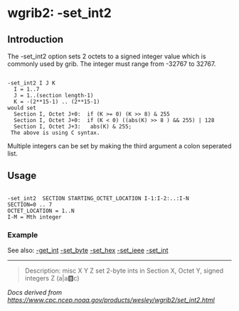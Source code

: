 # wgrib2: -set_int2

## Introduction

The -set_int2 option sets 2 octets to a
signed integer value which is commonly used by grib.
The integer must range from -32767 to 32767.

```

-set_int2 I J K
  I = 1..7
  J = 1..(section length-1)
  K = -(2**15-1) .. (2**15-1)
would set
  Section I, Octet J+0:  if (K >= 0) (K >> 8) & 255
  Section I, Octet J+0:  if (K < 0) ((abs(K) >> 8 ) && 255) | 128
  Section I, Octet J+3:   abs(K) & 255;
 The above is using C syntax.

```

Multiple integers can be set by making the third argument a colon seperated list.

## Usage

```

-set_int2  SECTION STARTING_OCTET_LOCATION I-1:I-2:..:I-N
SECTION=0 .. 7
OCTET_LOCATION = 1..N
I-M = Mth integer

```

### Example

See also:
[-get_int](get_int.html)
[-set_byte](set_byte.html)
[-set_hex](set_hex.html)
[-set_ieee](set_ieee.html)
[-set_int](set_int.html)

---

> Description: misc X Y Z set 2-byte ints in Section X, Octet Y, signed integers Z (a|a:b:c)

_Docs derived from <https://www.cpc.ncep.noaa.gov/products/wesley/wgrib2/set_int2.html>_
